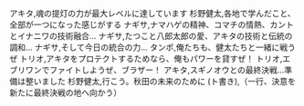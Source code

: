 アキタ,魂の提灯の力が最大レベルに達しています
杉野健太,各地で学んだこと、全部が一つになった感じがする
ナギサ,ナマハゲの精神、コマチの情熱、カントとイナニワの技術融合...
ナギサ,たつこと八郎太郎の愛、アキタの技術と伝統の調和...
ナギサ,そして今日の統合の力...
タンポ,俺たちも、健太たちと一緒に戦うぜ
トリオ,アキタをプロテクトするためなら、俺もパワーを貸すぜ！
トリオ,エブリワンでファイトしようぜ、ブラザー！
アキタ,スギノオウとの最終決戦...準備は整いました
杉野健太,行こう。秋田の未来のために
(ト書き),（一行、決意を新たに最終決戦の地へ向かう）
